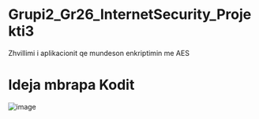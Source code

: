 # Grupi2_Gr26_InternetSecurity_Projekti3
Zhvillimi i aplikacionit qe mundeson enkriptimin me AES


# Ideja mbrapa Kodit 

![image](https://user-images.githubusercontent.com/75323781/148647397-e5b30a67-0f26-444b-af4b-b1aa62b9d922.png)
